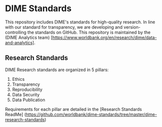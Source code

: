 # DIME Standards

This repository includes DIME's standards for high-quality research. In line with our standard for transparency, we are developing and version-controlling the standards on GitHub. This repository is maintained by the (DIME Analytics team) [https://www.worldbank.org/en/research/dime/data-and-analytics]. 


## Research Standards ##

DIME Research standards are organized in 5 pillars: 

1. Ethics
2. Transparency
3. Reproducibility
4. Data Security
5. Data Publication

Requirements for each pillar are detailed in the [Research Standards ReadMe] (https://github.com/worldbank/dime-standards/tree/master/dime-research-standards)

